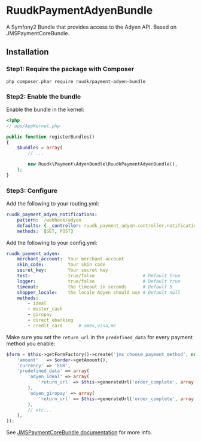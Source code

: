 RuudkPaymentAdyenBundle
=======================

A Symfony2 Bundle that provides access to the Adyen API. Based on JMSPaymentCoreBundle.

## Installation

### Step1: Require the package with Composer

````
php composer.phar require ruudk/payment-adyen-bundle
````

### Step2: Enable the bundle

Enable the bundle in the kernel:

``` php
<?php
// app/AppKernel.php

public function registerBundles()
{
    $bundles = array(
        // ...

        new Ruudk\Payment\AdyenBundle\RuudkPaymentAdyenBundle(),
    );
}
```

### Step3: Configure

Add the following to your routing.yml:
```yaml
ruudk_payment_adyen_notifications:
    pattern:  /webhook/adyen
    defaults: { _controller: ruudk_payment_adyen.controller.notification:processNotification }
    methods:  [GET, POST]
```

Add the following to your config.yml:
```yaml
ruudk_payment_adyen:
    merchant_account:  Your merchant account
    skin_code:         Your skin code
    secret_key:        Your secret key
    test:              true/false                  # Default true
    logger:            true/false                  # Default true
    timeout:           the timeout in seconds      # Default 5
    shopper_locale:    the locale Adyen should use # Default null
    methods:
        - ideal
        - mister_cash
        - giropay
        - direct_ebanking
        - credit_card      # amex,visa,mc
```

Make sure you set the `return_url` in the `predefined_data` for every payment method you enable:
````php
$form = $this->getFormFactory()->create('jms_choose_payment_method', null, array(
    'amount'   => $order->getAmount(),
    'currency' => 'EUR',
    'predefined_data' => array(
        'adyen_ideal' => array(
            'return_url' => $this->generateUrl('order_complete', array(), true),
        ),
        'adyen_giropay' => array(
            'return_url' => $this->generateUrl('order_complete', array(), true),
        ),
        // etc...
    ),
));
````

See [JMSPaymentCoreBundle documentation](http://jmsyst.com/bundles/JMSPaymentCoreBundle/master/usage) for more info.
